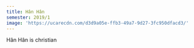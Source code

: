 ```yaml
---
title: Hân Hân
semester: 2019/1
image: 'https://ucarecdn.com/d3d9a05e-ffb3-49a7-9d27-3fc950dfacd3/'
---
```

Hân Hân is christian
